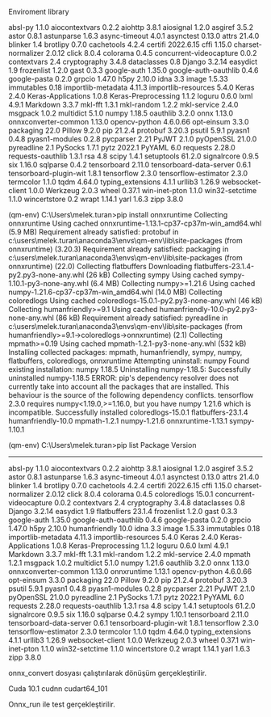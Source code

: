 Enviroment library

absl-py                 1.1.0
aiocontextvars          0.2.2
aiohttp                 3.8.1
aiosignal               1.2.0
asgiref                 3.5.2
astor                   0.8.1
astunparse              1.6.3
async-timeout           4.0.1
asynctest               0.13.0
attrs                   21.4.0
blinker                 1.4
brotlipy                0.7.0
cachetools              4.2.4
certifi                 2022.6.15
cffi                    1.15.0
charset-normalizer      2.0.12
click                   8.0.4
colorama                0.4.5
concurrent-videocapture 0.0.2
contextvars             2.4
cryptography            3.4.8
dataclasses             0.8
Django                  3.2.14
easydict                1.9
frozenlist              1.2.0
gast                    0.3.3
google-auth             1.35.0
google-auth-oauthlib    0.4.6
google-pasta            0.2.0
grpcio                  1.47.0
h5py                    2.10.0
idna                    3.3
image                   1.5.33
immutables              0.18
importlib-metadata      4.11.3
importlib-resources     5.4.0
Keras                   2.4.0
Keras-Applications      1.0.8
Keras-Preprocessing     1.1.2
loguru                  0.6.0
lxml                    4.9.1
Markdown                3.3.7
mkl-fft                 1.3.1
mkl-random              1.2.2
mkl-service             2.4.0
msgpack                 1.0.2
multidict               5.1.0
numpy                   1.18.5
oauthlib                3.2.0
onnx                    1.13.0
onnxconverter-common    1.13.0
opencv-python           4.6.0.66
opt-einsum              3.3.0
packaging               22.0
Pillow                  9.2.0
pip                     21.2.4
protobuf                3.20.3
psutil                  5.9.1
pyasn1                  0.4.8
pyasn1-modules          0.2.8
pycparser               2.21
PyJWT                   2.1.0
pyOpenSSL               21.0.0
pyreadline              2.1
PySocks                 1.7.1
pytz                    2022.1
PyYAML                  6.0
requests                2.28.0
requests-oauthlib       1.3.1
rsa                     4.8
scipy                   1.4.1
setuptools              61.2.0
signalrcore             0.9.5
six                     1.16.0
sqlparse                0.4.2
tensorboard             2.11.0
tensorboard-data-server 0.6.1
tensorboard-plugin-wit  1.8.1
tensorflow              2.3.0
tensorflow-estimator    2.3.0
termcolor               1.1.0
tqdm                    4.64.0
typing_extensions       4.1.1
urllib3                 1.26.9
websocket-client        1.0.0
Werkzeug                2.0.3
wheel                   0.37.1
win-inet-pton           1.1.0
win32-setctime          1.1.0
wincertstore            0.2
wrapt                   1.14.1
yarl                    1.6.3
zipp                    3.8.0

(qm-env) C:\Users\melek.turan>pip install onnxruntime
Collecting onnxruntime
  Using cached onnxruntime-1.13.1-cp37-cp37m-win_amd64.whl (5.9 MB)
Requirement already satisfied: protobuf in c:\users\melek.turan\anaconda3\envs\qm-env\lib\site-packages (from onnxruntime) (3.20.3)
Requirement already satisfied: packaging in c:\users\melek.turan\anaconda3\envs\qm-env\lib\site-packages (from onnxruntime) (22.0)
Collecting flatbuffers
  Downloading flatbuffers-23.1.4-py2.py3-none-any.whl (26 kB)
Collecting sympy
  Using cached sympy-1.10.1-py3-none-any.whl (6.4 MB)
Collecting numpy>=1.21.6
  Using cached numpy-1.21.6-cp37-cp37m-win_amd64.whl (14.0 MB)
Collecting coloredlogs
  Using cached coloredlogs-15.0.1-py2.py3-none-any.whl (46 kB)
Collecting humanfriendly>=9.1
  Using cached humanfriendly-10.0-py2.py3-none-any.whl (86 kB)
Requirement already satisfied: pyreadline in c:\users\melek.turan\anaconda3\envs\qm-env\lib\site-packages (from humanfriendly>=9.1->coloredlogs->onnxruntime) (2.1)
Collecting mpmath>=0.19
  Using cached mpmath-1.2.1-py3-none-any.whl (532 kB)
Installing collected packages: mpmath, humanfriendly, sympy, numpy, flatbuffers, coloredlogs, onnxruntime
  Attempting uninstall: numpy
    Found existing installation: numpy 1.18.5
    Uninstalling numpy-1.18.5:
      Successfully uninstalled numpy-1.18.5
ERROR: pip's dependency resolver does not currently take into account all the packages that are installed. This behaviour is the source of the following dependency conflicts.
tensorflow 2.3.0 requires numpy<1.19.0,>=1.16.0, but you have numpy 1.21.6 which is incompatible.
Successfully installed coloredlogs-15.0.1 flatbuffers-23.1.4 humanfriendly-10.0 mpmath-1.2.1 numpy-1.21.6 onnxruntime-1.13.1 sympy-1.10.1

(qm-env) C:\Users\melek.turan>pip list
Package                 Version
----------------------- ---------
absl-py                 1.1.0
aiocontextvars          0.2.2
aiohttp                 3.8.1
aiosignal               1.2.0
asgiref                 3.5.2
astor                   0.8.1
astunparse              1.6.3
async-timeout           4.0.1
asynctest               0.13.0
attrs                   21.4.0
blinker                 1.4
brotlipy                0.7.0
cachetools              4.2.4
certifi                 2022.6.15
cffi                    1.15.0
charset-normalizer      2.0.12
click                   8.0.4
colorama                0.4.5
coloredlogs             15.0.1
concurrent-videocapture 0.0.2
contextvars             2.4
cryptography            3.4.8
dataclasses             0.8
Django                  3.2.14
easydict                1.9
flatbuffers             23.1.4
frozenlist              1.2.0
gast                    0.3.3
google-auth             1.35.0
google-auth-oauthlib    0.4.6
google-pasta            0.2.0
grpcio                  1.47.0
h5py                    2.10.0
humanfriendly           10.0
idna                    3.3
image                   1.5.33
immutables              0.18
importlib-metadata      4.11.3
importlib-resources     5.4.0
Keras                   2.4.0
Keras-Applications      1.0.8
Keras-Preprocessing     1.1.2
loguru                  0.6.0
lxml                    4.9.1
Markdown                3.3.7
mkl-fft                 1.3.1
mkl-random              1.2.2
mkl-service             2.4.0
mpmath                  1.2.1
msgpack                 1.0.2
multidict               5.1.0
numpy                   1.21.6
oauthlib                3.2.0
onnx                    1.13.0
onnxconverter-common    1.13.0
onnxruntime             1.13.1
opencv-python           4.6.0.66
opt-einsum              3.3.0
packaging               22.0
Pillow                  9.2.0
pip                     21.2.4
protobuf                3.20.3
psutil                  5.9.1
pyasn1                  0.4.8
pyasn1-modules          0.2.8
pycparser               2.21
PyJWT                   2.1.0
pyOpenSSL               21.0.0
pyreadline              2.1
PySocks                 1.7.1
pytz                    2022.1
PyYAML                  6.0
requests                2.28.0
requests-oauthlib       1.3.1
rsa                     4.8
scipy                   1.4.1
setuptools              61.2.0
signalrcore             0.9.5
six                     1.16.0
sqlparse                0.4.2
sympy                   1.10.1
tensorboard             2.11.0
tensorboard-data-server 0.6.1
tensorboard-plugin-wit  1.8.1
tensorflow              2.3.0
tensorflow-estimator    2.3.0
termcolor               1.1.0
tqdm                    4.64.0
typing_extensions       4.1.1
urllib3                 1.26.9
websocket-client        1.0.0
Werkzeug                2.0.3
wheel                   0.37.1
win-inet-pton           1.1.0
win32-setctime          1.1.0
wincertstore            0.2
wrapt                   1.14.1
yarl                    1.6.3
zipp                    3.8.0

onnx_convert dosyası çalıştırılarak dönüşüm gerçekleştirilir.

Cuda 10.1 cudnn cudart64_101

Onnx_run ile test gerçekleştirilir.
